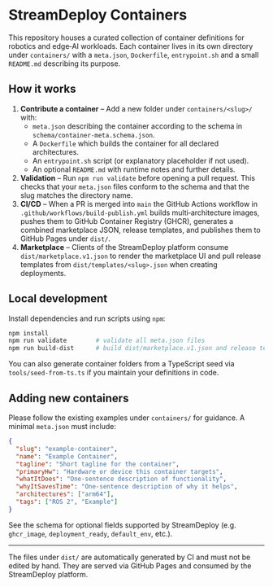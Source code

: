 # StreamDeploy Containers

This repository houses a curated collection of container definitions for robotics and edge‑AI workloads.  Each container lives in its own directory under `containers/` with a `meta.json`, `Dockerfile`, `entrypoint.sh` and a small `README.md` describing its purpose.

## How it works

1. **Contribute a container** – Add a new folder under `containers/<slug>/` with:
   - `meta.json` describing the container according to the schema in `schema/container-meta.schema.json`.
   - A `Dockerfile` which builds the container for all declared architectures.
   - An `entrypoint.sh` script (or explanatory placeholder if not used).
   - An optional `README.md` with runtime notes and further details.
2. **Validation** – Run `npm run validate` before opening a pull request.  This checks that your `meta.json` files conform to the schema and that the slug matches the directory name.
3. **CI/CD** – When a PR is merged into `main` the GitHub Actions workflow in `.github/workflows/build-publish.yml` builds multi‑architecture images, pushes them to GitHub Container Registry (GHCR), generates a combined marketplace JSON, release templates, and publishes them to GitHub Pages under `dist/`.
4. **Marketplace** – Clients of the StreamDeploy platform consume `dist/marketplace.v1.json` to render the marketplace UI and pull release templates from `dist/templates/<slug>.json` when creating deployments.

## Local development

Install dependencies and run scripts using `npm`:

```bash
npm install
npm run validate        # validate all meta.json files
npm run build-dist      # build dist/marketplace.v1.json and release templates
```

You can also generate container folders from a TypeScript seed via `tools/seed-from-ts.ts` if you maintain your definitions in code.

## Adding new containers

Please follow the existing examples under `containers/` for guidance.  A minimal `meta.json` must include:

```json
{
  "slug": "example-container",
  "name": "Example Container",
  "tagline": "Short tagline for the container",
  "primaryHw": "Hardware or device this container targets",
  "whatItDoes": "One‑sentence description of functionality",
  "whyItSavesTime": "One‑sentence description of why it helps",
  "architectures": ["arm64"],
  "tags": ["ROS 2", "Example"]
}
```

See the schema for optional fields supported by StreamDeploy (e.g. `ghcr_image`, `deployment_ready`, `default_env`, etc.).

---

The files under `dist/` are automatically generated by CI and must not be edited by hand.  They are served via GitHub Pages and consumed by the StreamDeploy platform.